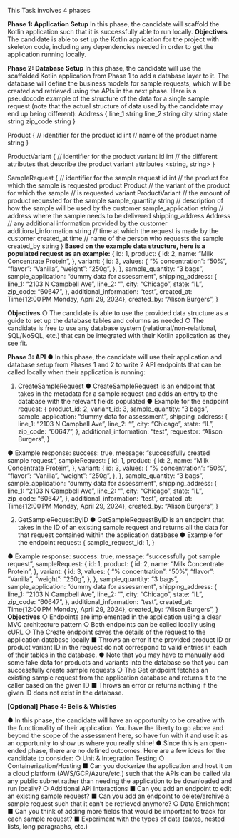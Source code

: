 This Task involves 4 phases

**Phase 1: Application Setup**
In this phase, the candidate will scaffold the Kotlin application such that it is successfully able to run locally.
**Objectives**
The candidate is able to set up the Kotlin application for the project with skeleton code, including any dependencies needed in order to get the application running locally.

**Phase 2: Database Setup**
In this phase, the candidate will use the scaffolded Kotlin application from Phase 1 to add a database layer to it.
The database will define the business models for sample requests, which will be created and retrieved using the APIs in the next phase. Here is a pseudocode example of the structure of the data for a single sample request (note that the actual structure of data used by the candidate may end up being different):
Address {
  line_1 string
  line_2 string
  city string
  state string
  zip_code string
}

Product {
  // identifier for the product
  id int
  // name of the product
  name string
}

ProductVariant {
  // identifier for the product variant
  id int
  // the different attributes that describe the product variant
  attributes <string, string>
}

SampleRequest {
  // identifier for the sample request
  id int
  // the product for which the sample is requested
  product Product
  // the variant of the product for which the sample
  // is requested
  variant ProductVariant
  // the amount of product requested for the sample
  sample_quantity string
  // description of how the sample will be used by the customer
  sample_application string
  // address where the sample needs to be delivered
  shipping_address Address
  // any additional information provided by the customer
  additional_information string
  // time at which the request is made by the customer
  created_at time
  // name of the person who requests the sample
  created_by string
}
**Based on the example data structure, here is a populated request as an example:**
{
  id: 1,
  product: {
    id: 2,
    name: “Milk Concentrate Protein”,
  },
  variant: {
    id: 3,
    values: {
      “% concentration”: “50%”,
      “flavor”: “Vanilla”,
      “weight”: “250g”,
    },
  },
  sample_quantity: “3 bags”,
  sample_application: “dummy data for assessment”,
  shipping_address: {
    line_1: “2103 N Campbell Ave”,
    line_2: “”,
    city: “Chicago”,
    state: “IL”,
    zip_code: “60647”,
  },
  additional_information: “test”,
  created_at: Time{12:00 PM Monday, April 29, 2024},
  created_by: “Alison Burgers”,
}

**Objectives**
○	The candidate is able to use the provided data structure as a guide to set up the database tables and columns as needed
○	The candidate is free to use any database system (relational/non-relational, SQL/NoSQL, etc.) that can be integrated with their Kotlin application as they see fit.

**Phase 3: API**
●	In this phase, the candidate will use their application and database setup from Phases 1 and 2 to write 2 API endpoints that can be called locally when their application is running:
1.	CreateSampleRequest
●	CreateSampleRequest is an endpoint that takes in the metadata for a sample request and adds an entry to the database with the relevant fields populated
●	Example for the endpoint request:
{
  product_id: 2,
  variant_id: 3,
  sample_quantity: “3 bags”,
  sample_application: “dummy data for assessment”,
  shipping_address: {
    line_1: “2103 N Campbell Ave”,
    line_2: “”,
    city: “Chicago”,
    state: “IL”,
    zip_code: “60647”,
  },
  additional_information: “test”,
  requestor: “Alison Burgers”,
}

●	Example response:
success: true,
message: “successfully created sample request”,
sampleRequest: {
  id: 1,
  product: {
    id: 2,
    name: “Milk Concentrate Protein”,
  },
  variant: {
    id: 3,
    values: {
      “% concentration”: “50%”,
      “flavor”: “Vanilla”,
      “weight”: “250g”,
    },
  },
  sample_quantity: “3 bags”,
  sample_application: “dummy data for assessment”,
  shipping_address: {
    line_1: “2103 N Campbell Ave”,
    line_2: “”,
    city: “Chicago”,
    state: “IL”,
    zip_code: “60647”,
  },
  additional_information: “test”,
  created_at: Time{12:00 PM Monday, April 29, 2024},
  created_by: “Alison Burgers”,
}

2.	GetSampleRequestByID
●	GetSampleRequestByID is an endpoint that takes in the ID of an existing sample request and returns all the data for that request contained within the application database
●	Example for the endpoint request:
{
  sample_request_id: 1,
}

●	Example response:
success: true,
message: “successfully got sample request”,
sampleRequest: {
  id: 1,
  product: {
    id: 2,
    name: “Milk Concentrate Protein”,
  },
  variant: {
    id: 3,
    values: {
      “% concentration”: “50%”,
      “flavor”: “Vanilla”,
      “weight”: “250g”,
    },
  },
  sample_quantity: “3 bags”,
  sample_application: “dummy data for assessment”,
  shipping_address: {
    line_1: “2103 N Campbell Ave”,
    line_2: “”,
    city: “Chicago”,
    state: “IL”,
    zip_code: “60647”,
  },
  additional_information: “test”,
  created_at: Time{12:00 PM Monday, April 29, 2024},
  created_by: “Alison Burgers”,
}
**Objectives**
○	Endpoints are implemented in the application using a clear MVC architecture pattern
○	Both endpoints can be called locally using cURL
○	The Create endpoint saves the details of the request to the application database locally
■	Throws an error if the provided product ID or product variant ID in the request do not correspond to valid entries in each of their tables in the database.
●	Note that you may have to manually add some fake data for products and variants into the database so that you can successfully create sample requests
○	The Get endpoint fetches an existing sample request from the application database and returns it to the caller based on the given ID
■	Throws an error or returns nothing if the given ID does not exist in the database.

**[Optional] Phase 4: Bells & Whistles**

●	In this phase, the candidate will have an opportunity to be creative with the functionality of their application. You have the liberty to go above and beyond the scope of the assessment here, so have fun with it and use it as an opportunity to show us where you really shine!
●	Since this is an open-ended phase, there are no defined outcomes. Here are a few ideas for the candidate to consider:
○	Unit & Integration Testing
○	Containerization/Hosting
■	Can you dockerize the application and host it on a cloud platform (AWS/GCP/Azure/etc.) such that the APIs can be called via any public subnet rather than needing the application to be downloaded and run locally?
○	Additional API Interactions
■	Can you add an endpoint to edit an existing sample request?
■	Can you add an endpoint to delete/archive a sample request such that it can’t be retrieved anymore?
○	Data Enrichment
■	Can you think of adding more fields that would be important to track for each sample request?
■	Experiment with the types of data (dates, nested lists, long paragraphs, etc.)







